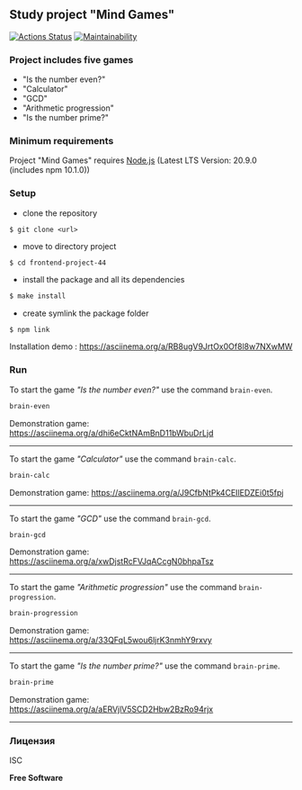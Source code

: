 ## Study project "Mind Games"

[![Actions Status](https://github.com/Svetlenkaja/frontend-project-44/actions/workflows/hexlet-check.yml/badge.svg)](https://github.com/Svetlenkaja/frontend-project-44/actions) [![Maintainability](https://api.codeclimate.com/v1/badges/02fff497071c52e4e9bc/maintainability)](https://codeclimate.com/github/Svetlenkaja/frontend-project-44/maintainability)


### Project includes five games
- "Is the number even?"
- "Calculator"
- "GCD"
- "Arithmetic progression"
- "Is the number prime?"


### Minimum requirements

Project "Mind Games" requires [Node.js](https://nodejs.org/) (Latest LTS Version: 20.9.0 (includes npm 10.1.0))

### Setup

- clone the repository 

``` 
$ git clone <url>
```

- move to directory project 

```
$ cd frontend-project-44
```

- install the package and all its dependencies

```sh
$ make install
```
- create symlink the package folder

```sh
$ npm link
```
Installation demo : https://asciinema.org/a/RB8ugV9JrtOx0Of8l8w7NXwMW

### Run
To start the game _"Is the number even?"_  use the command `brain-even`. 

```sh
brain-even
```
Demonstration game: https://asciinema.org/a/dhi6eCktNAmBnD11bWbuDrLjd
___


To start the game _"Calculator"_  use the command `brain-calc`. 

``` sh
brain-calc
```
Demonstration game: https://asciinema.org/a/J9CfbNtPk4CEIlEDZEi0t5fpj
___

To start the game _"GCD"_  use the command `brain-gcd`.

``` sh
brain-gcd
```
Demonstration game: https://asciinema.org/a/xwDjstRcFVJqACcgN0bhpaTsz
___

To start the game _"Arithmetic progression"_  use the command `brain-progression`. 

``` sh 
brain-progression
```
Demonstration game: https://asciinema.org/a/33QFqL5wou6ljrK3nmhY9rxvy
___


To start the game _"Is the number prime?"_  use the command `brain-prime`. 

``` sh
brain-prime
```

Demonstration game:  https://asciinema.org/a/aERVjlV5SCD2Hbw2BzRo94rjx
___

### Лицензия

ISC

**Free Software**

